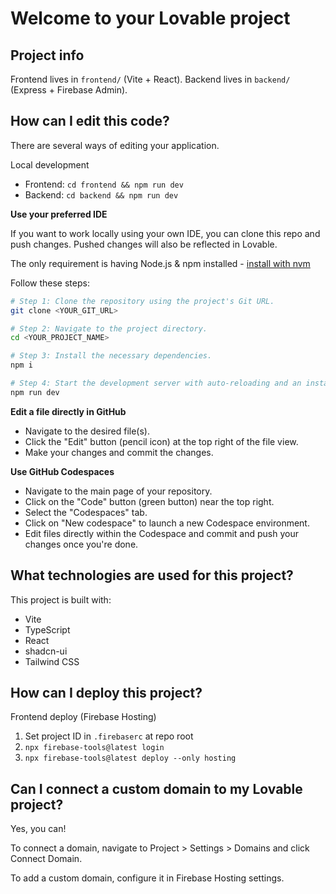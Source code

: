 # Welcome to your Lovable project

## Project info

Frontend lives in `frontend/` (Vite + React). Backend lives in `backend/` (Express + Firebase Admin).

## How can I edit this code?

There are several ways of editing your application.

Local development

- Frontend: `cd frontend && npm run dev`
- Backend: `cd backend && npm run dev`

**Use your preferred IDE**

If you want to work locally using your own IDE, you can clone this repo and push changes. Pushed changes will also be reflected in Lovable.

The only requirement is having Node.js & npm installed - [install with nvm](https://github.com/nvm-sh/nvm#installing-and-updating)

Follow these steps:

```sh
# Step 1: Clone the repository using the project's Git URL.
git clone <YOUR_GIT_URL>

# Step 2: Navigate to the project directory.
cd <YOUR_PROJECT_NAME>

# Step 3: Install the necessary dependencies.
npm i

# Step 4: Start the development server with auto-reloading and an instant preview.
npm run dev
```

**Edit a file directly in GitHub**

- Navigate to the desired file(s).
- Click the "Edit" button (pencil icon) at the top right of the file view.
- Make your changes and commit the changes.

**Use GitHub Codespaces**

- Navigate to the main page of your repository.
- Click on the "Code" button (green button) near the top right.
- Select the "Codespaces" tab.
- Click on "New codespace" to launch a new Codespace environment.
- Edit files directly within the Codespace and commit and push your changes once you're done.

## What technologies are used for this project?

This project is built with:

- Vite
- TypeScript
- React
- shadcn-ui
- Tailwind CSS

## How can I deploy this project?

Frontend deploy (Firebase Hosting)

1. Set project ID in `.firebaserc` at repo root
2. `npx firebase-tools@latest login`
3. `npx firebase-tools@latest deploy --only hosting`

## Can I connect a custom domain to my Lovable project?

Yes, you can!

To connect a domain, navigate to Project > Settings > Domains and click Connect Domain.

To add a custom domain, configure it in Firebase Hosting settings.
